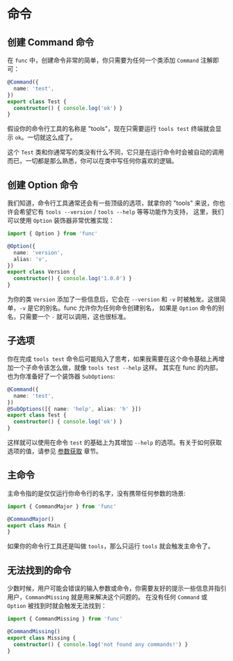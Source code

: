 # 命令

## 创建 Command 命令

在 `func` 中，创建命令非常的简单，你只需要为任何一个类添加 `Command` 注解即可：

```ts
@Command({
  name: 'test',
})
export class Test {
  constructor() { console.log('ok') }
}
```

假设你的命令行工具的名称是 "tools"，现在只需要运行 `tools test` 终端就会显示 `ok`。一切就这么成了。

这个 `Test` 类和你通常写的类没有什么不同，它只是在运行命令时会被自动的调用而已，一切都是那么熟悉，你可以在类中写任何你喜欢的逻辑。


## 创建 Option 命令

我们知道，命令行工具通常还会有一些顶级的选项，就拿你的 "tools" 来说，你也许会希望它有 `tools --version` / `tools --help` 等等功能作为支持，
这里，我们可以使用 `Option` 装饰器非常优雅实现：

```ts
import { Option } from 'func'

@Option({
  name: 'version',
  alias: 'v',
})
export class Version {
  constructor() { console.log('1.0.0') }
}
```

为你的类 `Version` 添加了一些信息后，它会在 `--version` 和 `-v` 时被触发。这很简单，`-v` 是它的别名。func 允许你为任何命令创建别名，
如果是 `Option` 命令的别名，只需要一个 `-` 就可以调用，这也很标准。

## 子选项

你在完成 `tools test` 命令后可能陷入了思考，如果我需要在这个命令基础上再增加一个子命令该怎么做，就像 `tools test --help` 这样。
其实在 func 的内部，也为你准备好了一个装饰器 `SubOptions`:

```ts
@Command({
  name: 'test',
})
@SubOptions([{ name: 'help', alias: 'h' }])
export class Test {
  constructor() { console.log('ok') }
}
```

这样就可以使用在命令 `test` 的基础上为其增加 `--help` 的选项。有关于如何获取选项的值，请参见 [参数获取](/zh/params.md) 章节。

## 主命令

主命令指的是仅仅运行你命令行的名字，没有携带任何参数的场景:

```ts
import { CommandMajor } from 'func'

@CommandMajor()
export class Main {
}
```

如果你的命令行工具还是叫做 `tools`，那么只运行 `tools` 就会触发主命令了。

## 无法找到的命令

少数时候，用户可能会错误的输入参数或命令，你需要友好的提示一些信息并指引用户，`CommandMissing` 就是用来解决这个问题的。
在没有任何 `Command` 或 `Option` 被找到时就会触发无法找到：

```ts 
import { CommandMissing } from 'func'

@CommandMissing()
export class Missing {
  constructor() { console.log('not found any commands!') }
}
```


